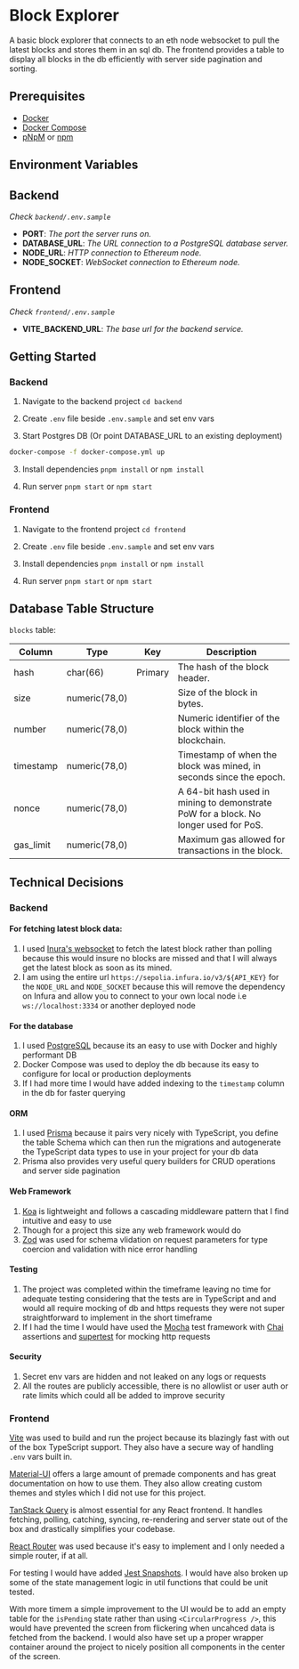 # Block Explorer

A basic block explorer that connects to an eth node websocket to pull the latest blocks and stores them in an sql db. The frontend provides a table to display all blocks in the db efficiently with server side pagination and sorting.

## Prerequisites

- [Docker](https://docs.docker.com/desktop/)
- [Docker Compose](https://docs.docker.com/compose/install/)
- [pNpM](https://pnpm.io/) or [npm](https://www.npmjs.com/)

## Environment Variables

## Backend
_Check `backend/.env.sample`_

- **PORT**: _The port the server runs on._
- **DATABASE_URL**: _The URL connection to a PostgreSQL database server._
- **NODE_URL**: _HTTP connection to Ethereum node._
- **NODE_SOCKET**: _WebSocket connection to Ethereum node._

## Frontend
_Check `frontend/.env.sample`_

- **VITE_BACKEND_URL**: _The base url for the backend service._

## Getting Started

### Backend

1. Navigate to the backend project `cd backend`

1. Create `.env` file beside `.env.sample` and set env vars

1. Start Postgres DB (Or point DATABASE_URL to an existing deployment)

```bash
docker-compose -f docker-compose.yml up
```

3. Install dependencies `pnpm install` or `npm install`

3. Run server `pnpm start` or `npm start`

### Frontend

1. Navigate to the frontend project `cd frontend`

1. Create `.env` file beside `.env.sample` and set env vars

1. Install dependencies `pnpm install` or `npm install`

1. Run server `pnpm start` or `npm start`


## Database Table Structure

`blocks` table:

| Column        | Type            | Key       | Description                                                                            |
|---------------|-----------------|-----------|----------------------------------------------------------------------------------------|
| hash          | char(66)        | Primary   | The hash of the block header.                                                          |
| size          | numeric(78,0)   |           | Size of the block in bytes.                                                            |
| number        | numeric(78,0)   |           | Numeric identifier of the block within the blockchain.                                 |
| timestamp     | numeric(78,0)   |           | Timestamp of when the block was mined, in seconds since the epoch.                     |
| nonce         | numeric(78,0)   |           | A 64-bit hash used in mining to demonstrate PoW for a block. No longer used for PoS.   |
| gas_limit     | numeric(78,0)   |           | Maximum gas allowed for transactions in the block.                                     |

## Technical Decisions

### Backend

#### For fetching latest block data:
1. I used [Inura's websocket](https://docs.infura.io/api/learn/websockets) to fetch the latest block rather than polling because this would insure no blocks are missed and that I will always get the latest block as soon as its mined.
2. I am using the entire url `https://sepolia.infura.io/v3/${API_KEY}` for the `NODE_URL` and `NODE_SOCKET` because this will remove the dependency on Infura and allow you to connect to your own local node i.e `ws://localhost:3334` or another deployed node
   
#### For the database
1. I used [PostgreSQL](https://www.postgresql.org/) because its an easy to use with Docker and highly performant DB
2. Docker Compose was used to deploy the db because its easy to configure for local or production deployments
3. If I had more time I would have added indexing to the `timestamp` column in the db for faster querying

#### ORM
1. I used [Prisma](https://www.prisma.io/) because it pairs very nicely with TypeScript, you define the table Schema which can then run the migrations and autogenerate the TypeScript data types to use in your project for your db data
2. Prisma also provides very useful query builders for CRUD operations and server side pagination

#### Web Framework
1. [Koa](https://koajs.com/) is lightweight and follows a cascading middleware pattern that I find intuitive and easy to use
2. Though for a project this size any web framework would do
3. [Zod](https://zod.dev/) was used for schema vlidation on request parameters for type coercion and validation with nice error handling

#### Testing
1. The project was completed within the timeframe leaving no time for adequate testing considering that the tests are in TypeScript and and would all require mocking of db and https requests they were not super straightforward to implement in the short timeframe
2. If I had the time I would have used the [Mocha](https://mochajs.org/) test framework with [Chai](https://www.chaijs.com/) assertions and [supertest](https://github.com/ladjs/supertest) for mocking http requests

#### Security
1. Secret env vars are hidden and not leaked on any logs or requests
2. All the routes are publicly accessible, there is no allowlist or user auth or rate limits which could all be added to improve security

### Frontend
[Vite](https://vitejs.dev/) was used to build and run the project because its blazingly fast with out of the box TypeScript support. They also have a secure way of handling `.env` vars built in.

[Material-UI](https://mui.com/material-ui/) offers a large amount of premade components and has great documentation on how to use them. They also allow creating custom themes and styles which I did not use for this project.

[TanStack Query](https://tanstack.com/query/latest/docs/framework/react/overview) is almost essential for any React frontend. It handles fetching, polling, catching, syncing, re-rendering and server state out of the box and drastically simplifies your codebase.

[React Router](https://reactrouter.com/en/main) was used because it's easy to implement and I only needed a simple router, if at all.

For testing I would have added [Jest Snapshots](https://jestjs.io/docs/snapshot-testing). I would have also broken up some of the state management logic in util functions that could be unit tested.

With more timem a simple improvement to the UI would be to add an empty table for the `isPending` state rather than using `<CircularProgress />`, this would have prevented the screen from flickering when uncahced data is fetched from the backend. I would also have set up a proper wrapper container around the project to nicely position all components in the center of the screen.
